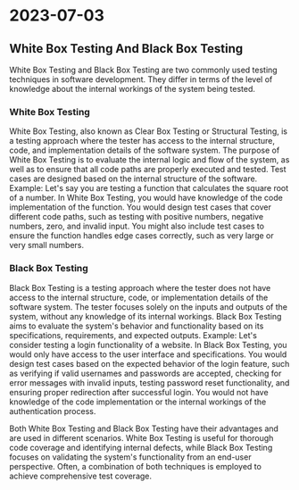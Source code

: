 # 2023-07-03
## White Box Testing And Black Box Testing
White Box Testing and Black Box Testing are two commonly used testing techniques in software development. They differ in terms of the level of knowledge about the internal workings of the system being tested.

### White Box Testing
White Box Testing, also known as Clear Box Testing or Structural Testing, is a testing approach where the tester has access to the internal structure, code, and implementation details of the software system. The purpose of White Box Testing is to evaluate the internal logic and flow of the system, as well as to ensure that all code paths are properly executed and tested. Test cases are designed based on the internal structure of the software.
Example:
Let's say you are testing a function that calculates the square root of a number. In White Box Testing, you would have knowledge of the code implementation of the function. You would design test cases that cover different code paths, such as testing with positive numbers, negative numbers, zero, and invalid input. You might also include test cases to ensure the function handles edge cases correctly, such as very large or very small numbers.

### Black Box Testing
Black Box Testing is a testing approach where the tester does not have access to the internal structure, code, or implementation details of the software system. The tester focuses solely on the inputs and outputs of the system, without any knowledge of its internal workings. Black Box Testing aims to evaluate the system's behavior and functionality based on its specifications, requirements, and expected outputs.
Example:
Let's consider testing a login functionality of a website. In Black Box Testing, you would only have access to the user interface and specifications. You would design test cases based on the expected behavior of the login feature, such as verifying if valid usernames and passwords are accepted, checking for error messages with invalid inputs, testing password reset functionality, and ensuring proper redirection after successful login. You would not have knowledge of the code implementation or the internal workings of the authentication process.

Both White Box Testing and Black Box Testing have their advantages and are used in different scenarios. White Box Testing is useful for thorough code coverage and identifying internal defects, while Black Box Testing focuses on validating the system's functionality from an end-user perspective. Often, a combination of both techniques is employed to achieve comprehensive test coverage.
